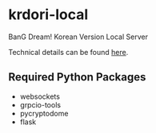# krdori-local
BanG Dream! Korean Version Local Server

Technical details can be found [here](README-technical.md).

## Required Python Packages
- websockets
- grpcio-tools
- pycryptodome
- flask

